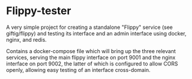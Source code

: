 # Flippy-tester

A very simple project for creating a standalone "Flippy" service (see giftig/flippy)
and testing its interface and an admin interface using docker, nginx, and redis.

Contains a docker-compose file which will bring up the three relevant services,
serving the main flippy interface on port 9001 and the nginx interface on port
9002, the latter of which is configured to allow CORS openly, allowing easy
testing of an interface cross-domain.
